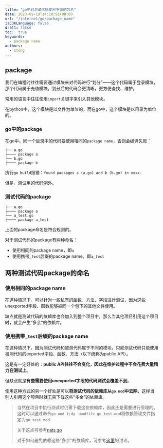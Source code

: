 ```yaml
---
title: "go中对测试代码使用不同的包名"
date: 2023-09-19T14:10:51+08:00
url: "/internet/go/package_name"
isCJKLanguage: false
draft: false
toc:  true
keywords:
  - package name
authors:
  - stong
---
```




## package

我们在编程时往往需要通过模块来对代码进行“划分”——这个代码属于登录模块，那个代码属于充值模块。划分后的代码会更清晰，更方便查找、维护。

常用的语言中往往使用`import`关键字来引入其他模块。

在python中，这个模块是以文件为单位的，而在go中，这个模块是以目录为单位的。

### go中的package

在go中，同一个目录中的代码要使用相同的`package name`，否则会编译失败：

```
├── a.go
├──── package a
└── b.go
├──── package b
```

执行`go build`报错：`found packages a (a.go) and b (b.go) in xxxx`.

但是，测试用的代码例外。

### 测试代码的package

```
├── a.go
├──── package a
└── a_test.go
├──── package a_test
```

上面的package命名是符合规则的。

对于测试代码的package有两种命名：

- 使用相同的package name，即`a`
- 使用携带`_test`后缀的package name，即`a_test`

## 两种测试代码package的命名

### 使用相同的package name

在这种情况下，可以针对一些私有的函数、方法、字段进行测试，因为这些unexported字段、函数能够被同一个包下的其他文件使用。

缺点就是测试代码的依赖库也会加入到整个项目中，那么当其他项目引用这个项目时，就会产生”多余“的依赖库。

### 使用携带`_test`后缀的package name

在这种情况下，因为测试代码和被测代码属于不同的模块，只能测试代码只能使用被测代码的exported字段、函数、方法（以下统称为public API）。

这是有一定好处的：**public API往往不会变化，因此在维护过程中不会花费大量精力在测试上**。

但缺点就是**有些需要使用unexported字段的代码测试会覆盖不到**。

使用这种方式的另一个好处是可以**将测试代码的依赖库从`go.mod`中去除**，这样当别人引用这个项目时就无需下载这些”多余“的依赖库。

> 当然在项目中执行测试时仍需下载这些依赖库，因此还是需要进行管理的。这时可以通过命令`go mod tidy -modfile go_test.mod`将依赖管理文件指定为`go_test.mod`
>
> 关于这点可参考[nats.go](https://github.com/nats-io/nats.go)
>
> 对于如何避免依赖这些”多余“的依赖库，可参考[这里](https://github.com/nats-io/nats.go/issues/1311)的讨论。



